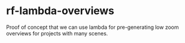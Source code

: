 # rf-lambda-overviews

Proof of concept that we can use lambda for pre-generating low zoom overviews for projects with many scenes.
